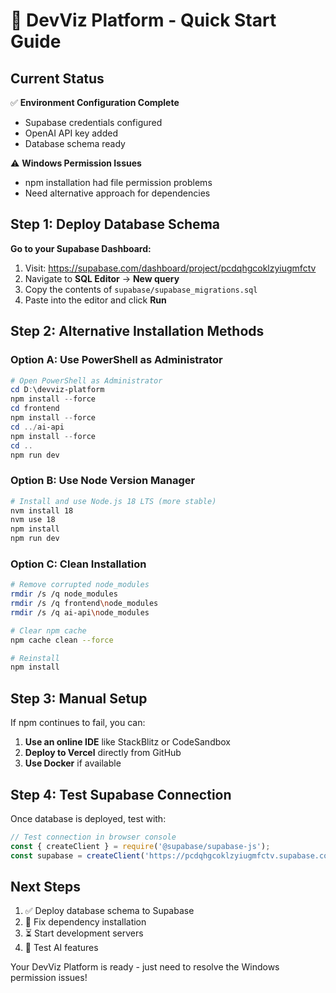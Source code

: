 # 🚀 DevViz Platform - Quick Start Guide

## Current Status

✅ **Environment Configuration Complete**
- Supabase credentials configured
- OpenAI API key added
- Database schema ready

⚠️ **Windows Permission Issues**
- npm installation had file permission problems
- Need alternative approach for dependencies

## Step 1: Deploy Database Schema

**Go to your Supabase Dashboard:**
1. Visit: https://supabase.com/dashboard/project/pcdqhgcoklzyiugmfctv
2. Navigate to **SQL Editor** → **New query**
3. Copy the contents of `supabase/supabase_migrations.sql`
4. Paste into the editor and click **Run**

## Step 2: Alternative Installation Methods

### Option A: Use PowerShell as Administrator
```powershell
# Open PowerShell as Administrator
cd D:\devviz-platform
npm install --force
cd frontend
npm install --force
cd ../ai-api
npm install --force
cd ..
npm run dev
```

### Option B: Use Node Version Manager
```bash
# Install and use Node.js 18 LTS (more stable)
nvm install 18
nvm use 18
npm install
npm run dev
```

### Option C: Clean Installation
```bash
# Remove corrupted node_modules
rmdir /s /q node_modules
rmdir /s /q frontend\node_modules
rmdir /s /q ai-api\node_modules

# Clear npm cache
npm cache clean --force

# Reinstall
npm install
```

## Step 3: Manual Setup

If npm continues to fail, you can:

1. **Use an online IDE** like StackBlitz or CodeSandbox
2. **Deploy to Vercel** directly from GitHub
3. **Use Docker** if available

## Step 4: Test Supabase Connection

Once database is deployed, test with:
```javascript
// Test connection in browser console
const { createClient } = require('@supabase/supabase-js');
const supabase = createClient('https://pcdqhgcoklzyiugmfctv.supabase.co', 'your-anon-key');
```

## Next Steps

1. ✅ Deploy database schema to Supabase
2. 🔄 Fix dependency installation
3. ⏳ Start development servers
4. 🎯 Test AI features

Your DevViz Platform is ready - just need to resolve the Windows permission issues!